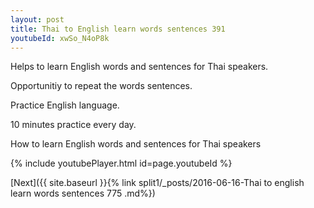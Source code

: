 ```yaml
---
layout: post
title: Thai to English learn words sentences 391 
youtubeId: xwSo_N4oP8k
---
```

 
 
Helps to learn English words and sentences for Thai speakers.

Opportunitiy to repeat the words sentences. 

Practice English language. 
 
10 minutes practice every day. 
 
How to learn English words and sentences for Thai speakers 
 
{% include youtubePlayer.html id=page.youtubeId %}
 
 
[Next]({{ site.baseurl }}{% link  split1/_posts/2016-06-16-Thai to english learn words sentences 775 .md%})
 
